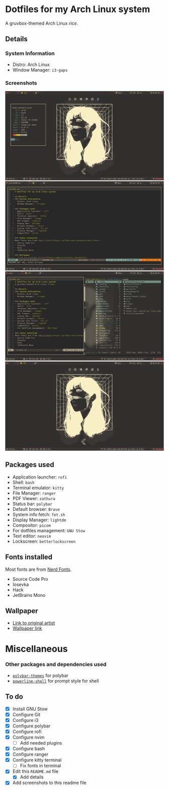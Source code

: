 # Dotfiles for my Arch Linux system
A gruvbox-themed Arch Linux *rice*.

## Details
### System Information
- Distro: Arch Linux
- Window Manager: `i3-gaps`

### Screenshots

![screenshot](/screenshots/screenshot1.png)
![screenshot](/screenshots/screenshot2.png)
![screenshot](/screenshots/screenshot3.png)
![screenshot](/screenshots/screenshot4.png)

## Packages used
- Application launcher: `rofi`
- Shell: `bash`
- Terminal emulator: `kitty`
- File Manager: `ranger`
- PDF Viewer: `zathura`
- Status bar: `polybar`
- Default browser: `Brave`
- System info fetch: `fet.sh`
- Display Manager: `lightdm`
- Compositor: `picom`
- For dotfiles management: `GNU Stow`
- Text editor: `neovim`
- Lockscreen: `betterlockscreen`

## Fonts installed
Most fonts are from [Nerd Fonts](https://github.com/ryanoasis/nerd-fonts).
- Source Code Pro
- Iosevka
- Hack
- JetBrains Mono

## Wallpaper
- [Link to original artist](https://www.artstation.com/gharly)
- [Wallpaper link](https://imgur.com/a/pua0dYx)

# Miscellaneous
### Other packages and dependencies used
- [`polybar-themes`](https://github.com/adi1090x/polybar-themes) for polybar
- [`powerline-shell`](https://github.com/b-ryan/powerline-shell) for prompt style for shell

## To do
- [x] Install GNU Stow
- [x] Configure Git
- [x] Configure i3
- [x] Configure polybar
- [x] Configure rofi
- [x] Configure nvim
    - [ ] Add needed plugins
- [x] Configure bash
- [x] Configure ranger
- [x] Configure kitty terminal
    - [ ] Fix fonts in terminal
- [x] Edit this `README.md` file
    - [x] Add details
- [x] Add screenshots to this readme file
